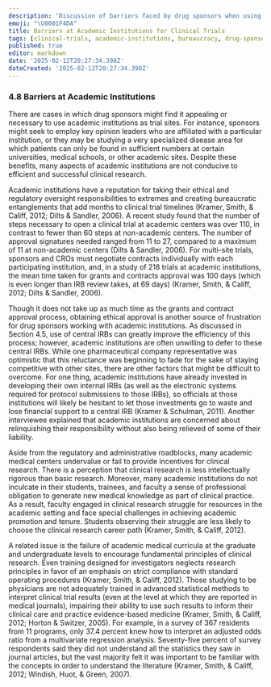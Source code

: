 ```yaml
---
description: 'Discussion of barriers faced by drug sponsors when using academic institutions as clinical trial sites, including bureaucratic processes and lengthy timelines.'
emoji: "\U0001F4DA"
title: Barriers at Academic Institutions for Clinical Trials
tags: [clinical-trials, academic-institutions, bureaucracy, drug-sponsors]
published: true
editor: markdown
date: '2025-02-12T20:27:34.398Z'
dateCreated: '2025-02-12T20:27:34.398Z'
---
```

### 4.8 Barriers at Academic Institutions

There are cases in which drug sponsors might find it appealing or necessary to use academic institutions as trial sites. For instance, sponsors might seek to employ key opinion leaders who are affiliated with a particular institution, or they may be studying a very specialized disease area for which patients can only be found in sufficient numbers at certain universities, medical schools, or other academic sites. Despite these benefits, many aspects of academic institutions are not conducive to efficient and successful clinical research.

Academic institutions have a reputation for taking their ethical and regulatory oversight responsibilities to extremes and creating bureaucratic entanglements that add months to clinical trial timelines (Kramer, Smith, & Califf, 2012; Dilts & Sandler, 2006). A recent study found that the number of steps necessary to open a clinical trial at academic centers was over 110, in contrast to fewer than 60 steps at non-academic centers. The number of approval signatures needed ranged from 11 to 27, compared to a maximum of 11 at non-academic centers (Dilts & Sandler, 2006). For multi-site trials, sponsors and CROs must negotiate contracts individually with each participating institution, and, in a study of 218 trials at academic institutions, the mean time taken for grants and contracts approval was 100 days (which is even longer than IRB review takes, at 69 days) (Kramer, Smith, & Califf, 2012; Dilts & Sandler, 2006).

Though it does not take up as much time as the grants and contract approval process, obtaining ethical approval is another source of frustration for drug sponsors working with academic institutions. As discussed in Section 4.5, use of central IRBs can greatly improve the efficiency of this process; however, academic institutions are often unwilling to defer to these central IRBs. While one pharmaceutical company representative was optimistic that this reluctance was beginning to fade for the sake of staying competitive with other sites, there are other factors that might be difficult to overcome. For one thing, academic institutions have already invested in developing their own internal IRBs (as well as the electronic systems required for protocol submissions to those IRBs), so officials at those institutions will likely be hesitant to let those investments go to waste and lose financial support to a central IRB (Kramer & Schulman, 2011). Another interviewee explained that academic institutions are concerned about relinquishing their responsibility without also being relieved of some of their liability.

Aside from the regulatory and administrative roadblocks, many academic medical centers undervalue or fail to provide incentives for clinical research. There is a perception that clinical research is less intellectually rigorous than basic research. Moreover, many academic institutions do not inculcate in their students, trainees, and faculty a sense of professional obligation to generate new medical knowledge as part of clinical practice. As a result, faculty engaged in clinical research struggle for resources in the academic setting and face special challenges in achieving academic promotion and tenure. Students observing their struggle are less likely to choose the clinical research career path (Kramer, Smith, & Califf, 2012).

A related issue is the failure of academic medical curricula at the graduate and undergraduate levels to encourage fundamental principles of clinical research. Even training designed for investigators neglects research principles in favor of an emphasis on strict compliance with standard operating procedures (Kramer, Smith, & Califf, 2012). Those studying to be physicians are not adequately trained in advanced statistical methods to interpret clinical trial results (even at the level at which they are reported in medical journals), impairing their ability to use such results to inform their clinical care and practice evidence-based medicine (Kramer, Smith, & Califf, 2012; Horton & Switzer, 2005). For example, in a survey of 367 residents from 11 programs, only 37.4 percent knew how to interpret an adjusted odds ratio from a multivariate regression analysis. Seventy-five percent of survey respondents said they did not understand all the statistics they saw in journal articles, but the vast majority felt it was important to be familiar with the concepts in order to understand the literature (Kramer, Smith, & Califf, 2012; Windish, Huot, & Green, 2007).


